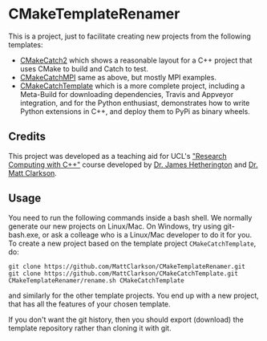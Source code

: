 CMakeTemplateRenamer
====================
This is a project, just to facilitate creating new projects from the following templates:
* [CMakeCatch2](https://github.com/MattClarkson/CMakeCatch2) which shows a reasonable layout for a C++ project that uses CMake to build and Catch to test.
* [CMakeCatchMPI](https://github.com/MattClarkson/CMakeCatchMPI) same as above, but mostly MPI examples.
* [CMakeCatchTemplate](https://github.com/MattClarkson/CMakeCatchTemplate) which is a more complete project, including a Meta-Build for downloading dependencies, Travis and Appveyor integration, and for the Python enthusiast, demonstrates how to write Python extensions in C++, and deploy them to PyPi as binary wheels. 

Credits
-------

This project was developed as a teaching aid for UCL's ["Research Computing with C++"](http://rits.github-pages.ucl.ac.uk/research-computing-with-cpp/)
course developed by [Dr. James Hetherington](http://www.ucl.ac.uk/research-it-services/people/james)
and [Dr. Matt Clarkson](https://iris.ucl.ac.uk/iris/browse/profile?upi=MJCLA42).

Usage
-----

You need to run the following commands inside a bash shell. We normally generate
our new projects on Linux/Mac. On Windows, try using git-bash.exe, or ask a colleage 
who is a Linux/Mac developer to do it for you. To
create a new project based on the template project `CMakeCatchTemplate`, do:
```
git clone https://github.com/MattClarkson/CMakeTemplateRenamer.git
git clone https://github.com/MattClarkson/CMakeCatchTemplate.git
CMakeTemplateRenamer/rename.sh CMakeCatchTemplate 
```
and similarly for the other template projects. You end up with a new project,
that has all the features of your chosen template.

If you don't want the git history, then you should export (download) the template repository
rather than cloning it with git.


